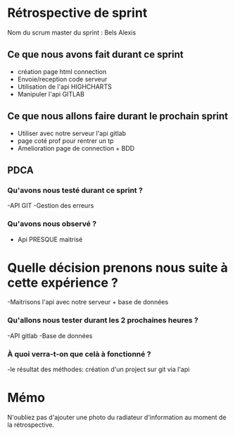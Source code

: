 # Rétrospective de sprint

Nom du scrum master du sprint : Bels Alexis

## Ce que nous avons fait durant ce sprint
- création page html connection
- Envoie/reception code serveur 
- Utilisation de l'api HIGHCHARTS
- Manipuler l'api GITLAB

## Ce que nous allons faire durant le prochain sprint
- Utiliser avec notre serveur l'api gitlab
- page coté prof pour rentrer un tp
- Amelioration page de connection + BDD

## PDCA 
### Qu'avons nous testé durant ce sprint ? 
-API GIT
-Gestion des erreurs 

### Qu'avons nous observé ? 
- Api PRESQUE maitrisé

# Quelle décision prenons nous suite à cette expérience ? 
-Maitrisons l'api avec notre serveur + base de données

### Qu'allons nous tester durant les 2 prochaines heures ? 
-API gitlab
-Base de données

### À quoi verra-t-on que celà à fonctionné ?
-le résultat des méthodes: création d'un project sur git via l'api

# Mémo
N'oubliez pas d'ajouter une photo du radiateur d'information au moment de la rétrospective.
